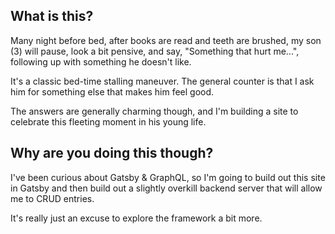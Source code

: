 ## What is this? 

Many night before bed, after books are read and teeth are brushed, my son (3) will pause, look a bit pensive, and say, "Something that hurt me...", following up with something he doesn't like. 

It's a classic bed-time stalling maneuver. The general counter is that I ask him for something else that makes him feel good. 

The answers are generally charming though, and I'm building a site to celebrate this fleeting moment in his young life.

## Why are you doing this though?

I've been curious about Gatsby & GraphQL, so I'm going to build out this site in Gatsby and then build out a slightly overkill backend server that will allow me to CRUD entries.

It's really just an excuse to explore the framework a bit more. 